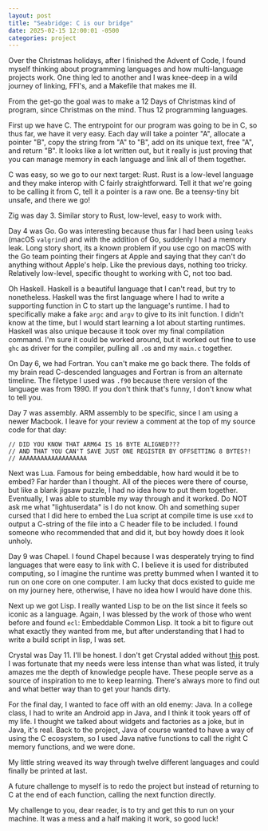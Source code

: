 ```yaml
---
layout: post
title: "Seabridge: C is our bridge"
date: 2025-02-15 12:00:01 -0500
categories: project
---
```


Over the Christmas holidays, after I finished the Advent of Code, I found myself thinking about
programming languages and how multi-language projects work. One thing led to another and I
was knee-deep in a wild journey of linking, FFI's, and a Makefile that makes me ill.

From the get-go the goal was to make a 12 Days of Christmas kind of program, since Christmas
on the mind. Thus 12 programming languages.

First up we have C. The entrypoint for our program was going to be in C, so thus far, we have it very easy.
Each day will take a pointer "A", allocate a pointer "B", copy the string from "A" to "B", add on its unique
text, free "A", and return "B". It looks like a lot written out, but it really is just proving that you can
manage memory in each language and link all of them together.

C was easy, so we go to our next target: Rust. Rust is a low-level language and they make interop with C fairly
straightforward. Tell it that we're going to be calling it from C, tell it a pointer is a raw one. Be a teensy-tiny bit unsafe, and there we go!

Zig was day 3. Similar story to Rust, low-level, easy to work with.

Day 4 was Go. Go was interesting because thus far I had been using `leaks` (macOS `valgrind`) and
with the addition of Go, suddenly I had a memory leak. Long story short, its a known problem if you
use cgo on macOS with the Go team pointing their fingers at Apple and saying that they can't do
anything without Apple's help. Like the previous days, nothing too tricky. Relatively low-level,
specific thought to working with C, not too bad.

Oh Haskell. Haskell is a beautiful language that I can't read, but try to nonetheless. Haskell was the first language
where I had to write a supporting function in C to start up the language's runtime. I had to
specifically make a fake `argc` and `argv` to give to its init function. I didn't know at the time,
but I would start learning a lot about starting runtimes. Haskell was also unique because it took
over my final compilation command. I'm sure it could be worked around, but it worked out fine to use
`ghc` as driver for the compiler, pulling all `.o`s and my `main.c` together.

On Day 6, we had Fortran. You can't make me go back there. The folds of my brain read C-descended languages
and Fortran is from an alternate timeline. The filetype I used was `.f90` because there version
of the language was from 1990. If you don't think that's funny, I don't know what to tell you.

Day 7 was assembly. ARM assembly to be specific, since I am using a newer Macbook. I leave for your review a comment at the top
of my source code for that day:
```
// DID YOU KNOW THAT ARM64 IS 16 BYTE ALIGNED???
// AND THAT YOU CAN'T SAVE JUST ONE REGISTER BY OFFSETTING 8 BYTES?!
// AAAAAAAAAAAAAAAAAAA
```

Next was Lua. Famous for being embeddable, how hard would it be to embed? Far harder than I thought.
All of the pieces were there of course, but like a blank jigsaw puzzle, I had no idea how to put them
together. Eventually, I was able to stumble my way through and it worked. Do NOT ask me what "lightuserdata" is I do not know. Oh and something
super cursed that I did here to embed the Lua script at compile time is use `xxd` to output a C-string of the file into a C header file to be included.
I found someone who recommended that and did it, but boy howdy does it look unholy.

Day 9 was Chapel. I found Chapel because I was desperately trying to find languages that were easy to link with C. I believe it is used for
distributed computing, so I imagine the runtime was pretty bummed when I wanted it to run on one core on one computer. I am lucky that docs existed
to guide me on my journey here, otherwise, I have no idea how I would have done this.

Next up we got Lisp. I really wanted Lisp to be on the list since it feels so iconic as a language. Again, I was blessed
by the work of those who went before and found `ecl`: Embeddable Common Lisp. It took a bit to figure out what
exactly they wanted from me, but after understanding that I had to write a build script in lisp, I was set.

Crystal was Day 11. I'll be honest. I don't get Crystal added without [this](https://stackoverflow.com/questions/32916684/can-a-crystal-library-be-statically-linked-to-from-c) post.
I was fortunate that my needs were less intense than what was listed, it truly amazes me the depth of knowledge people have. These people serve as a source of inspiration to me to keep learning.
There's always more to find out and what better way than to get your hands dirty.

For the final day, I wanted to face off with an old enemy: Java. In a college class, I had to write an Android app in Java, and
I think it took years off of my life. I thought we talked about widgets and factories as a joke, but in Java, it's real.
Back to the project, Java of course wanted to have a way of using the C ecosystem, so I used Java native functions to call the right C memory functions,
and we were done.

My little string weaved its way through twelve different languages and could finally be printed at last.

A future challenge to myself is to redo the project but instead of returning to C at the end of each function, calling the next function directly.

My challenge to you, dear reader, is to try and get this to run on your machine. It was a mess and a half making it work, so good luck!  
